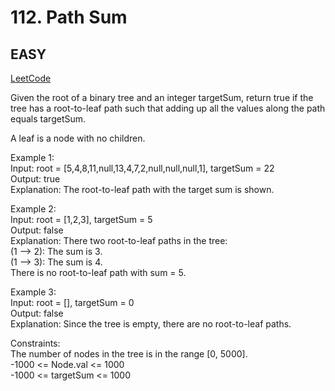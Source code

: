 # 112. Path Sum

## EASY

[LeetCode](https://leetcode.cn/problems/path-sum/)

Given the root of a binary tree and an integer targetSum, return true if the tree has a root-to-leaf path such that adding up all the values along the path equals targetSum.

A leaf is a node with no children.

Example 1:\
Input: root = [5,4,8,11,null,13,4,7,2,null,null,null,1], targetSum = 22\
Output: true\
Explanation: The root-to-leaf path with the target sum is shown.

Example 2:\
Input: root = [1,2,3], targetSum = 5\
Output: false\
Explanation: There two root-to-leaf paths in the tree:\
(1 --> 2): The sum is 3.\
(1 --> 3): The sum is 4.\
There is no root-to-leaf path with sum = 5.

Example 3:\
Input: root = [], targetSum = 0\
Output: false\
Explanation: Since the tree is empty, there are no root-to-leaf paths.
 
Constraints:\
The number of nodes in the tree is in the range [0, 5000].\
-1000 <= Node.val <= 1000\
-1000 <= targetSum <= 1000